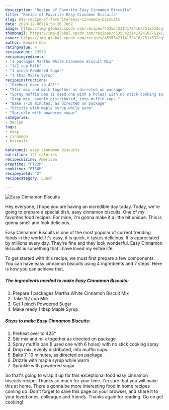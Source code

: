 ```yaml
---
description: "Recipe of Favorite Easy Cinnamon Biscuits"
title: "Recipe of Favorite Easy Cinnamon Biscuits"
slug: 692-recipe-of-favorite-easy-cinnamon-biscuits
date: 2020-12-06T16:54:26.706Z
image: https://img-global.cpcdn.com/recipes/4535542314172416/751x532cq70/easy-cinnamon-biscuits-recipe-main-photo.jpg
thumbnail: https://img-global.cpcdn.com/recipes/4535542314172416/751x532cq70/easy-cinnamon-biscuits-recipe-main-photo.jpg
cover: https://img-global.cpcdn.com/recipes/4535542314172416/751x532cq70/easy-cinnamon-biscuits-recipe-main-photo.jpg
author: Ronald Cox
ratingvalue: 4
reviewcount: 23579
recipeingredient:
- "1 packages Martha White Cinnamon Biscuit Mix"
- "1/2 cup Milk"
- "1 pinch Powdered Sugar"
- "1 tbsp Maple Syrup"
recipeinstructions:
- "Preheat over to 425°"
- "Stir mix and milk together as directed on package"
- "Spray muffin pan (I used one with 6 holes) with no stick cooking spray"
- "Drop mix, evenly distributed, into muffin cups."
- "Bake 7-10 minutes, as directed on package"
- "Drizzle with maple syrup while warm"
- "Sprinkle with powdered sugar"
categories:
- Recipe
tags:
- easy
- cinnamon
- biscuits

katakunci: easy cinnamon biscuits 
nutrition: 121 calories
recipecuisine: American
preptime: "PT22M"
cooktime: "PT38M"
recipeyield: "2"
recipecategory: Lunch

---
```



![Easy Cinnamon Biscuits](https://img-global.cpcdn.com/recipes/4535542314172416/751x532cq70/easy-cinnamon-biscuits-recipe-main-photo.jpg)

Hey everyone, I hope you are having an incredible day today. Today, we're going to prepare a special dish, easy cinnamon biscuits. One of my favorites food recipes. For mine, I'm gonna make it a little bit unique. This is gonna smell and look delicious.

Easy Cinnamon Biscuits is one of the most popular of current trending foods in the world. It's easy, it is quick, it tastes delicious. It is appreciated by millions every day. They're fine and they look wonderful. Easy Cinnamon Biscuits is something that I have loved my entire life.




To get started with this recipe, we must first prepare a few components. You can have easy cinnamon biscuits using 4 ingredients and 7 steps. Here is how you can achieve that.

<!--inarticleads1-->

##### The ingredients needed to make Easy Cinnamon Biscuits:

1. Prepare 1 packages Martha White Cinnamon Biscuit Mix
1. Take 1/2 cup Milk
1. Get 1 pinch Powdered Sugar
1. Make ready 1 tbsp Maple Syrup




<!--inarticleads2-->

##### Steps to make Easy Cinnamon Biscuits:

1. Preheat over to 425°
1. Stir mix and milk together as directed on package
1. Spray muffin pan (I used one with 6 holes) with no stick cooking spray
1. Drop mix, evenly distributed, into muffin cups.
1. Bake 7-10 minutes, as directed on package
1. Drizzle with maple syrup while warm
1. Sprinkle with powdered sugar




So that's going to wrap it up for this exceptional food easy cinnamon biscuits recipe. Thanks so much for your time. I'm sure that you will make this at home. There's gonna be more interesting food in home recipes coming up. Don't forget to save this page on your browser, and share it to your loved ones, colleague and friends. Thanks again for reading. Go on get cooking!

